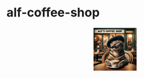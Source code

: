 # alf-coffee-shop

<div style="text-align: center;">
    <img src="image.png" alt="alf-coffee-shop" width="100">
</div>

